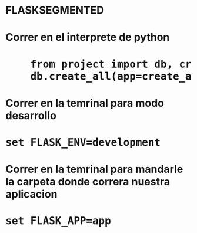 # FLASKSEGMENTED
<h1>Correr en el interprete de python<h1>
<pre class="chroma">
    from project import db, create_app
    db.create_all(app=create_app())
</pre>
<h1>Correr en la temrinal para modo desarrollo<h1>
<pre class="chroma">set FLASK_ENV=development</pre>
<h1>Correr en la temrinal para mandarle la carpeta donde correra nuestra aplicacion<h1>
<pre class="chroma">set FLASK_APP=app</pre>

